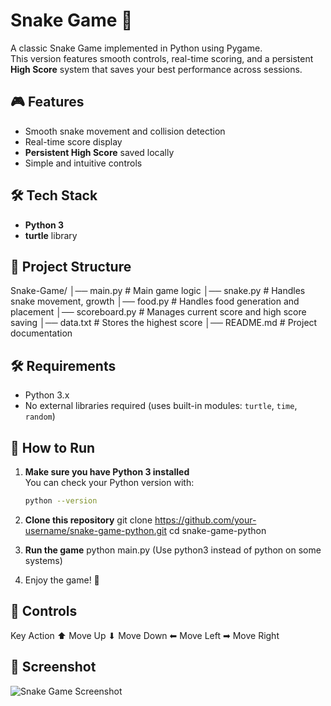 # Snake Game 🐍

A classic Snake Game implemented in Python using Pygame.  
This version features smooth controls, real-time scoring, and a persistent **High Score** system that saves your best performance across sessions.

## 🎮 Features
- Smooth snake movement and collision detection
- Real-time score display
- **Persistent High Score** saved locally
- Simple and intuitive controls

## 🛠 Tech Stack
- **Python 3**
- **turtle** library

## 📂 Project Structure
Snake-Game/
│── main.py # Main game logic
│── snake.py # Handles snake movement, growth
│── food.py # Handles food generation and placement
│── scoreboard.py # Manages current score and high score saving
│── data.txt # Stores the highest score
│── README.md # Project documentation

## 🛠 Requirements
- Python 3.x  
- No external libraries required (uses built-in modules: `turtle`, `time`, `random`)

## 🚀 How to Run
1. **Make sure you have Python 3 installed**  
   You can check your Python version with:
   ```bash
   python --version
   
2. **Clone this repository**
git clone https://github.com/your-username/snake-game-python.git
cd snake-game-python

3. **Run the game**
python main.py
(Use python3 instead of python on some systems)

4. Enjoy the game! 🐍

## 🎯 Controls
Key	Action
⬆	Move Up
⬇	Move Down
⬅	Move Left
➡	Move Right

## 📸 Screenshot
![Snake Game Screenshot](assets/screenshot.png)
